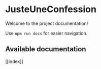 # JusteUneConfession

Welcome to the project documentation!

Use `npm run docs` for easier navigation.

## Available documentation

[[index]]
